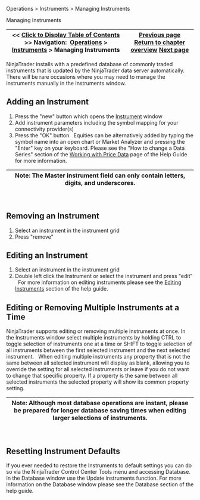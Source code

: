 ﻿
Operations > Instruments > Managing Instruments

Managing Instruments

| << [Click to Display Table of Contents](manage_database.md) >> **Navigation:**     [Operations](operations.md) > [Instruments](instruments.md) > Managing Instruments | [Previous page](searching_for_instruments.md) [Return to chapter overview](instruments.md) [Next page](editing_instruments.md) |
| --- | --- |
NinjaTrader installs with a predefined database of commonly traded instruments that is updated by the NinjaTrader data server automatically. There will be rare occasions where you may need to manage the instruments manually in the Instruments window.
 
## Adding an Instrument
1. Press the "new" button which opens the [Instrument](editing_instruments.md) window
2. Add instrument parameters including the symbol mapping for your connectivity provider(s)
3. Press the "OK" button
 
Equities can be alternatively added by typing the symbol name into an open chart or Market Analyzer and pressing the "Enter" key on your keyboard. Please see the "How to change a Data Series" section of the [Working with Price Data](working_with_price_data.md) page of the Help Guide for more information.
 

| Note: The Master instrument field can only contain letters, digits, and underscores. |
| --- |
 
## Removing an Instrument
1. Select an instrument in the instrument grid
2. Press "remove" 
 
## Editing an Instrument
1. Select an instrument in the instrument grid
2. Double left click the Instrument or select the instrument and press "edit"
 
For more information on editing instruments please see the [Editing Instruments](editing_instruments.md) section of the help guide.
 
## Editing or Removing Multiple Instruments at a Time
NinjaTrader supports editing or removing multiple instruments at once. In the Instruments window select multiple instruments by holding CTRL to toggle selection of instruments one at a time or SHIFT to toggle selection of all instruments between the first selected instrument and the next selected instrument.
 
When editing multiple instruments any property that is not the same between all selected instrument will display as blank, allowing you to override the setting for all selected instruments or leave if you do not want to change that specific property. If a property is the same between all selected instruments the selected property will show its common property setting. 
 

| Note: Although most database operations are instant, please be prepared for longer database saving times when editing larger selections of instruments. |
| --- |
 
## Resetting Instrument Defaults
If you ever needed to restore the Instruments to default settings you can do so via the NinjaTrader Control Center Tools menu and accessing Database. In the Database window use the Update instruments function. For more information on the Database window please see the Database section of the help guide.

